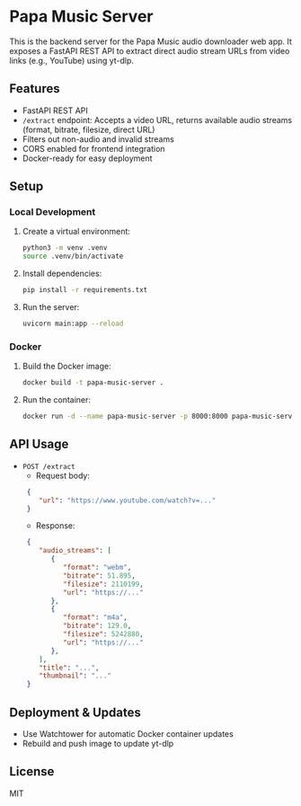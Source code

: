 # Papa Music Server

This is the backend server for the Papa Music audio downloader web app. It exposes a FastAPI REST API to extract direct audio stream URLs from video links (e.g., YouTube) using yt-dlp.

## Features
- FastAPI REST API
- `/extract` endpoint: Accepts a video URL, returns available audio streams (format, bitrate, filesize, direct URL)
- Filters out non-audio and invalid streams
- CORS enabled for frontend integration
- Docker-ready for easy deployment

## Setup

### Local Development
1. Create a virtual environment:
   ```sh
   python3 -m venv .venv
   source .venv/bin/activate
   ```
2. Install dependencies:
   ```sh
   pip install -r requirements.txt
   ```
3. Run the server:
   ```sh
   uvicorn main:app --reload
   ```

### Docker
1. Build the Docker image:
   ```sh
   docker build -t papa-music-server .
   ```
2. Run the container:
   ```sh
   docker run -d --name papa-music-server -p 8000:8000 papa-music-server
   ```

## API Usage
- `POST /extract`
  - Request body: 
  ```json
   {
      "url": "https://www.youtube.com/watch?v=..." 
   }
  ```
  - Response: 
  ```json
   {
      "audio_streams": [
         {
            "format": "webm",
            "bitrate": 51.895,
            "filesize": 2110199,
            "url": "https://..."
         },
         {
            "format": "m4a",
            "bitrate": 129.0,
            "filesize": 5242880,
            "url": "https://..."
         },
      ], 
      "title": "...", 
      "thumbnail": "..." 
   }
  ```

## Deployment & Updates
- Use Watchtower for automatic Docker container updates
- Rebuild and push image to update yt-dlp

## License
MIT
